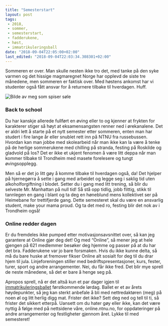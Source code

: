 ```yaml
---
title: "Semesterstart"
layout: post
tags: 
 - 2018,
 - sommer,
 - semesterstart,
 - fadderukene,
 - høst,
 - immatrikuleringsball
date: "2018-09-04T22:05:00+02:00"
last_edited: "2018-09-04T22:03:34.308301+02:00"
---
```

Sommeren er over. Man skulle nesten ikke tro det, med tanke på den syke varmen og det hissige magmaregnet Norge har opplevd de siste tre månedene, men sommeren er faktisk over. Med høstens ankomst har vi studenter også fått ansvar for å returnere tilbake til hverdagen. Huff.

![Bilde av meg som spiser søle](https://online.ntnu.no/media/images/responsive/b92456aa-6fe1-41e7-afbb-3354f0cfae0a.png)

### Back to school

Du har kanskje allerede fullført en øving eller to og kjenner at frykten for karakterer stiger så høyt at eksamensangsten renner ned i ørekanalene. Det er aldri lett å starte på et nytt semester etter sommeren, enten man har studert i fire lange år eller snublet rett inn på NTNU fra russebussen. Hvordan kan man jobbe med skolearbeid når man ikke kan la være å tenke på de herlige sommerukene med chilling på stranda, festing på Roskilde og gladvold på Ios? Det er ikke et ukjent fenomen å være litt deppa når man kommer tilbake til Trondheim med masete forelesere og tungt øvingsopplegg.

Men så er det jo litt gøy å komme tilbake til hverdagen også, da! Det hjelper på hjernegørra å sette i gang med arbeidet og legge seg i saklig tid uten alkoholforgiftning i blodet. Setter du i gang med litt trening, så blir du selveste Mr. Manhattan på null tid! Så stå opp tidlig, jobb flittig, stikk til tannlegen en gang i blant og ta deg en høneblund mens kollektivet ser på Heimebane for trettifjerde gang. Dette semesteret skal du være en ansvarlig student, make your mama proud. Og ta det med ro, festing blir det nok av i Trondheim også!

### Online redder dagen

Er du fremdeles ikke pumped etter motivasjonsavsnittet over, så kan jeg garantere at Online gjør deg det! Og med “Online”, så mener jeg at hele gjengen på 621 medlemmer besøker deg hjemme og passer på at du har det bra. Fadderukene var jo bare forsmaken. Hvis du ikke kunne delta, så må du bare huske at fremover fikser Online alt sosialt for deg til du drar hjem til jula. Linjeforeningen stiller med bedriftspresentasjoner, kurs, fester, turer, sport og andre arrangementer. Nei, du får ikke fred. Det blir mye sprell de neste månedene, så det er bare å henge seg på.

Apropos sprell, nå er det altså kun et par dager igjen til [immatrikuleringsballet](https://online.ntnu.no/events/553/immatrikuleringsball-2018/) førstkommende lørdag. Ballet er et av årets høydepunkter, så jeg kan sterkt anbefale å bli med nettredaktøren (meg) på noen øl og litt herlig digg mat. Frister det ikke? Sett deg ned og tell til ti, så frister det sikkert etterpå. Uansett om du hater gøy eller ikke, kan det være nyttig å følge med på nettsidene våre, online.ntnu.no, for oppdateringer på andre arrangementer og festligheter gjennom året. Lykke til med semesteret!
